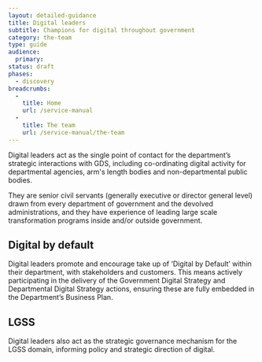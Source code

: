 ```yaml
---
layout: detailed-guidance
title: Digital leaders
subtitle: Champions for digital throughout government
category: the-team
type: guide
audience:
  primary:
status: draft
phases:
  - discovery
breadcrumbs:
  -
    title: Home
    url: /service-manual
  -
    title: The team
    url: /service-manual/the-team
---
```


Digital leaders act as the single point of contact for the department’s strategic interactions with GDS, including co-ordinating digital activity for departmental agencies, arm's length bodies and non-departmental public bodies.

They are senior civil servants (generally executive or director general level) drawn from every department of government and the devolved administrations, and they have experience of leading large scale transformation programs inside and/or outside government.

## Digital by default

Digital leaders promote and encourage take up of ‘Digital by Default’ within their department, with stakeholders and customers. This means actively participating in the delivery of the Government Digital Strategy and Departmental Digital Strategy actions, ensuring these are fully embedded in the Department’s Business Plan.

## LGSS

Digital leaders also act as the strategic governance mechanism for the LGSS domain, informing policy and strategic direction of digital.

